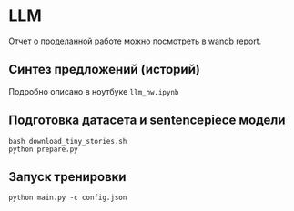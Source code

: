 # LLM

Отчет о проделанной работе можно посмотреть в [wandb report](https://wandb.ai/nik-fedorov/LLM/reports/LLM-homework--Vmlldzo2MTMxNTMx).


## Синтез предложений (историй)

Подробно описано в ноутбуке `llm_hw.ipynb`


## Подготовка датасета и sentencepiece модели

```shell
bash download_tiny_stories.sh
python prepare.py
```


## Запуск тренировки

```shell
python main.py -c config.json
```
